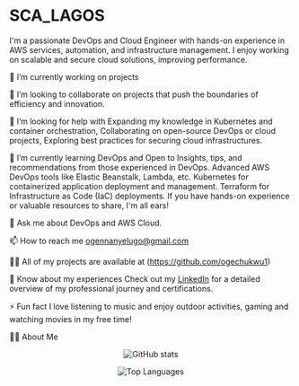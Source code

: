 # SCA_LAGOS

















I'm a passionate DevOps and Cloud Engineer with hands-on experience in AWS services, automation, and infrastructure management. I enjoy working on scalable and secure cloud solutions, improving performance.



🔭 I’m currently working on projects

👯 I’m looking to collaborate on projects that push the boundaries of efficiency and innovation.

🤝 I’m looking for help with Expanding my knowledge in Kubernetes and container orchestration, Collaborating on open-source DevOps or cloud projects, Exploring best practices for securing cloud infrastructures.


🌱 I’m currently learning DevOps and Open to Insights, tips, and recommendations from those experienced in DevOps. Advanced AWS DevOps tools like Elastic Beanstalk, Lambda, etc. Kubernetes for containerized application deployment and management. Terraform for Infrastructure as Code (IaC) deployments. If you have hands-on experience or valuable resources to share, I'm all ears!


💬 Ask me about DevOps and AWS Cloud.

📫 How to reach me ogennanyelugo@gmail.com

👨‍💻 All of my projects are available at (https://github.com/ogechukwu1)


📄 Know about my experiences Check out my [LinkedIn](https://www.linkedin.com/in/nnanyelugo-ogechukwu-005216216) for a detailed overview of my professional journey and certifications.


⚡ Fun fact I love listening to music and enjoy outdoor activities, gaming and watching movies in my free time!



👩‍💻  About Me 






<div align="center">

![GitHub stats](https://github-readme-stats.vercel.app/api?username=ogechukwu1&hide_title=false&hide_rank=false&show_icons=true&include_all_commits=true&count_private=true&theme=dracula&hide_border=false)

![Top Languages](https://github-readme-stats.vercel.app/api/top-langs?username=ogechukwu1&layout=compact&langs_count=5&theme=dracula&hide_border=false)

</div>





























































































